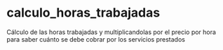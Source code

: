 # calculo_horas_trabajadas
Cálculo de las horas trabajadas y multiplicandolas por el precio por hora para saber cuánto se debe cobrar por los servicios prestados
